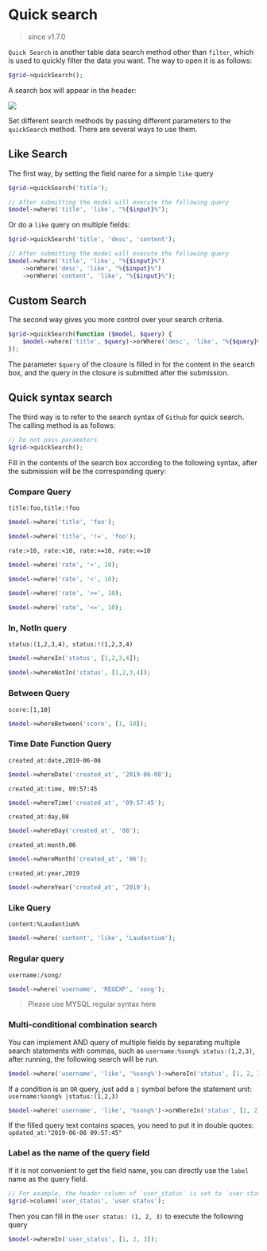 # Quick search

> since v1.7.0

`Quick Search` is another table data search method other than `filter`, which is used to quickly filter the data you want. The way to open it is as follows:

```php
$grid->quickSearch();
```

A search box will appear in the header:

![](https://user-images.githubusercontent.com/1479100/59140479-8e976480-89d0-11e9-8496-db958c012128.png)

Set different search methods by passing different parameters to the `quickSearch` method. There are several ways to use them.

## Like Search

The first way, by setting the field name for a simple `like` query

```php
$grid->quickSearch('title');

// After submitting the model will execute the following query
$model->where('title', 'like', "%{$input}%");
```

Or do a `like` query on multiple fields:

```php
$grid->quickSearch('title', 'desc', 'content');

// After submitting the model will execute the following query
$model->where('title', 'like', "%{$input}%")
    ->orWhere('desc', 'like', "%{$input}%")
    ->orWhere('content', 'like', "%{$input}%");
```

## Custom Search

The second way gives you more control over your search criteria.

```php
$grid->quickSearch(function ($model, $query) {
    $model->where('title', $query)->orWhere('desc', 'like', "%{$query}%");
});
```

The parameter `$query` of the closure is filled in for the content in the search box, and the query in the closure is submitted after the submission.

## Quick syntax search

The third way is to refer to the search syntax of `Github` for quick search. The calling method is as follows:

```php
// Do not pass parameters
$grid->quickSearch();
```

Fill in the contents of the search box according to the following syntax, after the submission will be the corresponding query:

### Compare Query

`title:foo,title:!foo`

```php
$model->where('title', 'foo');

$model->where('title', '!=', 'foo');
```

`rate:>10, rate:<10, rate:>=10, rate:<=10`

```php
$model->where('rate', '>', 10);

$model->where('rate', '<', 10);

$model->where('rate', '>=', 10);

$model->where('rate', '<=', 10);
```

### In, NotIn query

`status:(1,2,3,4), status:!(1,2,3,4)`

```php
$model->whereIn('status', [1,2,3,4]);

$model->whereNotIn('status', [1,2,3,4]);
```

### Between Query

`score:[1,10]`

```php
$model->whereBetween('score', [1, 10]);
```

### Time Date Function Query

`created_at:date,2019-06-08`

```php
$model->whereDate('created_at', '2019-06-08');
```

`created_at:time, 09:57:45`

```php
$model->whereTime('created_at', '09:57:45');
```

`created_at:day,08`

```php
$model->whereDay('created_at', '08');
```

`created_at:month,06`

```php
$model->whereMonth('created_at', '06');
```

`created_at:year,2019`

```php
$model->whereYear('created_at', '2019');
```

### Like Query

`content:%Laudantium%`

```php
$model->where('content', 'like', 'Laudantium');
```

### Regular query

`username:/song/`

```php
$model->where('username', 'REGEXP', 'song');
```

> Please use MYSQL regular syntax here

### Multi-conditional combination search

You can implement AND query of multiple fields by separating multiple search statements with commas, such as `username:%song% status:(1,2,3)`, after running, the following search will be run.

```php
$model->where('username', 'like', '%song%')->whereIn('status', [1, 2, 3]);
```

If a condition is an `OR` query, just add a `|` symbol before the statement unit: `username:%song% |status:(1,2,3)`

```php
$model->where('username', 'like', '%song%')->orWhereIn('status', [1, 2, 3]);
```

If the filled query text contains spaces, you need to put it in double quotes: `updated_at:"2019-06-08 09:57:45"`

### Label as the name of the query field

If it is not convenient to get the field name, you can directly use the `label` name as the query field.

```php
// For example, the header column of `user_status` is set to `user state`.
$grid->column('user_status', 'user status');
```

Then you can fill in the `user status: (1, 2, 3)` to execute the following query

```php
$model->whereIn('user_status', [1, 2, 3]);
```
